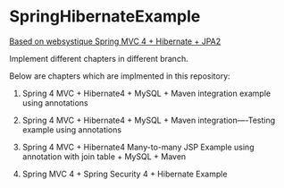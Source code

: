 # SpringHibernateExample

[Based on websystique Spring MVC 4 + Hibernate + JPA2](http://websystique.com/spring-4-mvc-tutorial/)

Implement different chapters in different branch.

Below are chapters which are implmented in this repository:

1. Spring 4 MVC + Hibernate4 + MySQL + Maven integration example using annotations

2. Spring 4 MVC + Hibernate4 + MySQL + Maven integration—-Testing example using annotations

3. Spring 4 MVC + Hibernate4 Many-to-many JSP Example using annotation with join table + MySQL + Maven

4. Spring MVC 4 + Spring Security 4 + Hibernate Example
